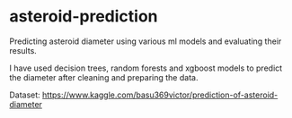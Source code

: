 # asteroid-prediction
Predicting asteroid diameter using various ml models and evaluating their results.

I have used decision trees, random forests and xgboost models to predict the diameter after cleaning and preparing the data. 

Dataset: https://www.kaggle.com/basu369victor/prediction-of-asteroid-diameter
